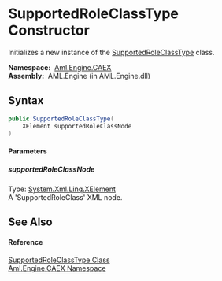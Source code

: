 SupportedRoleClassType Constructor
==================================
Initializes a new instance of the [SupportedRoleClassType][1] class.

  **Namespace:**  [Aml.Engine.CAEX][2]  
  **Assembly:**  AML.Engine (in AML.Engine.dll)

Syntax
------

```csharp
public SupportedRoleClassType(
	XElement supportedRoleClassNode
)
```

#### Parameters

##### *supportedRoleClassNode*
Type: [System.Xml.Linq.XElement][3]  
A 'SupportedRoleClass' XML node.


See Also
--------

#### Reference
[SupportedRoleClassType Class][1]  
[Aml.Engine.CAEX Namespace][2]  

[1]: README.md
[2]: ../README.md
[3]: https://docs.microsoft.com/dotnet/api/system.xml.linq.xelement
[4]: https://www.automationml.org
[5]: ../../icons/logoShade.png